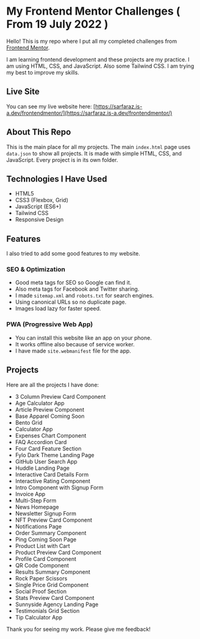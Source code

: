 # My Frontend Mentor Challenges ( From 19 July 2022 )

Hello! This is my repo where I put all my completed challenges from [Frontend Mentor](https://www.frontendmentor.io).

I am learning frontend development and these projects are my practice. I am using HTML, CSS, and JavaScript. Also some Tailwind CSS. I am trying my best to improve my skills.

## Live Site

You can see my live website here: [https://sarfaraz.is-a.dev/frontendmentor/](https://sarfaraz.is-a.dev/frontendmentor/)

## About This Repo

This is the main place for all my projects. The main `index.html` page uses `data.json` to show all projects. It is made with simple HTML, CSS, and JavaScript. Every project is in its own folder.

## Technologies I Have Used

*   HTML5
*   CSS3 (Flexbox, Grid)
*   JavaScript (ES6+)
*   Tailwind CSS
*   Responsive Design

## Features

I also tried to add some good features to my website.

### SEO & Optimization

*   Good meta tags for SEO so Google can find it.
*   Also meta tags for Facebook and Twitter sharing.
*   I made `sitemap.xml` and `robots.txt` for search engines.
*   Using canonical URLs so no duplicate page.
*   Images load lazy for faster speed.

### PWA (Progressive Web App)

*   You can install this website like an app on your phone.
*   It works offline also because of service worker.
*   I have made `site.webmanifest` file for the app.

## Projects

Here are all the projects I have done:

*   3 Column Preview Card Component
*   Age Calculator App
*   Article Preview Component
*   Base Apparel Coming Soon
*   Bento Grid
*   Calculator App
*   Expenses Chart Component
*   FAQ Accordion Card
*   Four Card Feature Section
*   Fylo Dark Theme Landing Page
*   GitHub User Search App
*   Huddle Landing Page
*   Interactive Card Details Form
*   Interactive Rating Component
*   Intro Component with Signup Form
*   Invoice App
*   Multi-Step Form
*   News Homepage
*   Newsletter Signup Form
*   NFT Preview Card Component
*   Notifications Page
*   Order Summary Component
*   Ping Coming Soon Page
*   Product List with Cart
*   Product Preview Card Component
*   Profile Card Component
*   QR Code Component
*   Results Summary Component
*   Rock Paper Scissors
*   Single Price Grid Component
*   Social Proof Section
*   Stats Preview Card Component
*   Sunnyside Agency Landing Page
*   Testimonials Grid Section
*   Tip Calculator App

Thank you for seeing my work. Please give me feedback!
